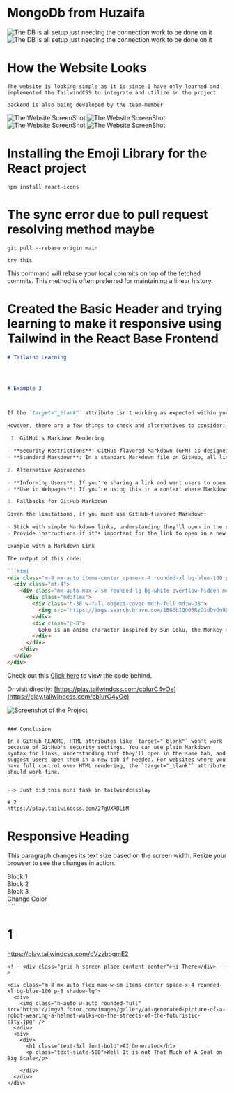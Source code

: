 # MongoDb from Huzaifa

![The DB is all setup just needing the connection work to be done on it](./db.png)
![The DB is all setup just needing the connection work to be done on it](./db2.png)


# How the Website Looks
``
The website is looking simple as it is since I have only learned and implemented the TailwindCSS to integrate and utilize in the project
``

``
backend is also being developed by the team-member
``


![The Website ScreenShot](./ebsiteMobile.png)
![The Website ScreenShot](./websiteMobile.png)
![The Website ScreenShot](./website.png)
![The Website ScreenShot](./websitefooter.png)


# Installing the Emoji Library for the React project

````
npm install react-icons
````


# The sync error due to pull request resolving method maybe 

````
git pull --rebase origin main
````

``try this ``

This command will rebase your local commits on top of the fetched commits. This method is often preferred for maintaining a linear history.








# Created the Basic Header and trying learning to make it responsive using Tailwind in the React Base Frontend

```markdown
# Tailwind Learning




# Example 3



If the `target="_blank"` attribute isn't working as expected within your GitHub README or another Markdown file, it's likely due to GitHub's restrictions on the HTML tags and attributes that can be used in Markdown files. GitHub, for security and consistency reasons, strips out certain attributes, including `target="_blank"`, when rendering Markdown files.

However, there are a few things to check and alternatives to consider:

 1. GitHub's Markdown Rendering

- **Security Restrictions**: GitHub-flavored Markdown (GFM) is designed to be secure, so it sanitizes HTML input to prevent malicious code execution. This sanitization process might remove certain attributes like `target="_blank"` for security purposes.
- **Standard Markdown**: In a standard Markdown file on GitHub, all links will open in the same tab by default, and there is no native Markdown syntax to change this behavior.

2. Alternative Approaches

- **Informing Users**: If you're sharing a link and want users to open it in a new tab, you could add a note like "(Right-click and select 'Open in new tab')" next to the link.
- **Use in Webpages**: If you're using this in a context where Markdown is converted to HTML on a website you control (e.g., a static site generator like Jekyll or Hugo), you might have more control. In these cases, ensure your Markdown parser allows HTML and that `target="_blank"` isn't stripped.

3. Fallbacks for GitHub Markdown

Given the limitations, if you must use GitHub-flavored Markdown:

- Stick with simple Markdown links, understanding they'll open in the same tab.
- Provide instructions if it's important for the link to open in a new tab (e.g., for GitHub documentation or README files).

Example with a Markdown Link

The output of this code:

```html
<div class="m-8 mx-auto items-center space-x-4 rounded-xl bg-blue-100 p-8">
  <div class="mt-4">
    <div class="mx-auto max-w-sm rounded-lg bg-white overflow-hidden md:max-w-2xl">
      <div class="md:flex">
        <div class="h-38 w-full object-cover md:h-full md:w-38">
          <img src="https://imgs.search.brave.com/1BG0bIQO05RzD1dQvOn9EGcEErbhC3trKUOEau5ML8A/rs:fit:860:0:0:0/g:ce/aHR0cHM6Ly93YWxs/cGFwZXJzLmNvbS9p/bWFnZXMvZmVhdHVy/ZWQtaGQtYW5pbWUt/cHJyMXkxazVncXhm/Y2dwdi5qcGc" alt="Goku">
        </div>
        <div class="p-8">
          Goku is an anime character inspired by Sun Goku, the Monkey King, whose game is getting famous and is in controversy nowadays.
        </div>
      </div>
    </div>
  </div>
</div>
```

Check out this [Click here](https://play.tailwindcss.com/cbIurC4yOe) to view the code behind.

Or visit directly:
[https://play.tailwindcss.com/cbIurC4yOe](https://play.tailwindcss.com/cbIurC4yOe)

![Screenshot of the Project](./tailwind1.png)
```

### Conclusion

In a GitHub README, HTML attributes like `target="_blank"` won't work because of GitHub's security settings. You can use plain Markdown syntax for links, understanding that they'll open in the same tab, and suggest users open them in a new tab if needed. For websites where you have full control over HTML rendering, the `target="_blank"` attribute should work fine.


--> Just did this mini task in tailwindcssplay 

# 2
https://play.tailwindcss.com/27gUXRDLbM
````
<div class="container mx-auto">
  <h1 class="text-center text-2xl font-bold text-blue-700 sm:text-3xl md:text-4xl lg:text-5xl xl:text-6xl">Responsive Heading</h1>
  <p class="mt-4 text-sm text-gray-800 sm:text-base md:text-lg lg:text-xl xl:text-2xl">This paragraph changes its text size based on the screen width. Resize your browser to see the changes in action.</p>
  <div class="mt-6 grid grid-cols-1 gap-4 sm:grid-cols-2 md:grid-cols-3 lg:grid-cols-4">
    <div class="rounded bg-white p-4 shadow">Block 1</div>
    <div class="rounded bg-white p-4 shadow">Block 2</div>
    <div class="rounded bg-white p-4 shadow">Block 3</div>
    <div class="rounded bg-pink-100 p-4 shadow sm:bg-pink-300 md:bg-pink-500 xl:bg-pink-800">Change Color</div>
  </div>
</div>
````




# 1
https://play.tailwindcss.com/dVzzbogmE2

````
<!-- <div class="grid h-screen place-content-center">Hi There</div> -->

<div class="m-8 mx-auto flex max-w-sm items-center space-x-4 rounded-xl bg-blue-100 p-8 shadow-lg">
  <div>
    <img class="h-auto w-auto rounded-full" src="https://imgv3.fotor.com/images/gallery/ai-generated-picture-of-a-robot-wearing-a-helmet-walks-on-the-streets-of-the-futuristic-city.jpg" />
  </div>
  <div>
    <div>
      <h1 class="text-3xl font-bold">AI Generated</h1>
      <p class="text-slate-500">Well It is not That Much of A Deal on Big Scale</p>
      
    </div>
  </div>
</div>

````

